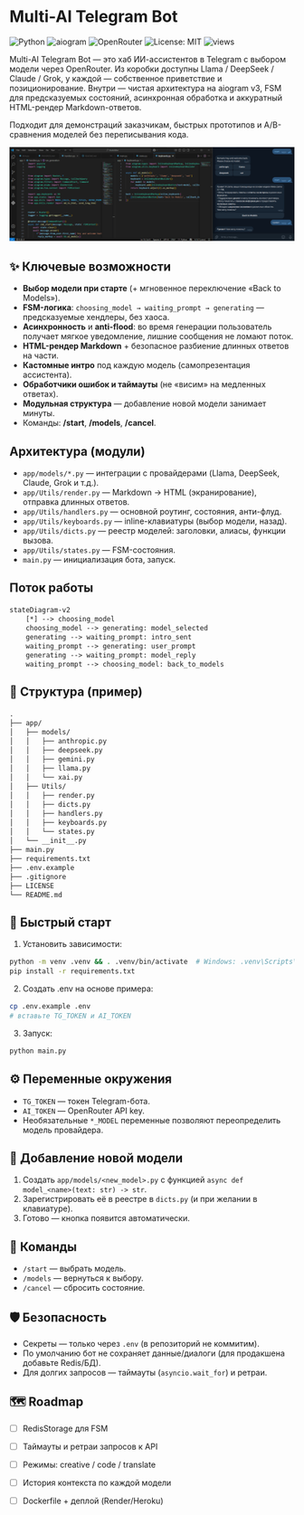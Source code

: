 # Multi-AI Telegram Bot


![Python](https://img.shields.io/badge/Python-3.11%2B-blue)
![aiogram](https://img.shields.io/badge/aiogram-v3-informational)
![OpenRouter](https://img.shields.io/badge/OpenRouter-API-success)
![License: MIT](https://img.shields.io/badge/License-MIT-yellow)
![views](https://visitor-badge.laobi.icu/badge?page_id=mrkorzun.multi-ai-telegram-bot&left_text=views)


Multi-AI Telegram Bot — это хаб ИИ-ассистентов в Telegram с выбором модели через OpenRouter.
Из коробки доступны Llama / DeepSeek / Claude / Grok, у каждой — собственное приветствие и позиционирование.
Внутри — чистая архитектура на aiogram v3, FSM для предсказуемых состояний, асинхронная обработка и аккуратный HTML-рендер Markdown-ответов.

Подходит для демонстраций заказчикам, быстрых прототипов и A/B-сравнения моделей без переписывания кода.

![screenshot](docs/screenshot.png)



## ✨ Ключевые возможности

- **Выбор модели при старте** (+ мгновенное переключение «Back to Models»).
- **FSM-логика**: `choosing_model → waiting_prompt → generating` — предсказуемые хендлеры, без хаоса.
- **Асинхронность** и **anti-flood**: во время генерации пользователь получает мягкое уведомление, лишние сообщения не ломают поток.
- **HTML-рендер Markdown** + безопасное разбиение длинных ответов на части.
- **Кастомные интро** под каждую модель (самопрезентация ассистента).
- **Обработчики ошибок и таймауты** (не «висим» на медленных ответах).
- **Модульная структура** — добавление новой модели занимает минуты.
- Команды: **/start**, **/models**, **/cancel**.

## Архитектура (модули)

- `app/models/*.py` — интеграции с провайдерами (Llama, DeepSeek, Claude, Grok и т.д.).
- `app/Utils/render.py` — Markdown → HTML (экранирование), отправка длинных ответов.
- `app/Utils/handlers.py` — основной роутинг, состояния, анти-флуд.
- `app/Utils/keyboards.py` — inline-клавиатуры (выбор модели, назад).
- `app/Utils/dicts.py` — реестр моделей: заголовки, алиасы, функции вызова.
- `app/Utils/states.py` — FSM-состояния.
- `main.py` — инициализация бота, запуск.

## Поток работы

```mermaid
stateDiagram-v2
    [*] --> choosing_model
    choosing_model --> generating: model_selected
    generating --> waiting_prompt: intro_sent
    waiting_prompt --> generating: user_prompt
    generating --> waiting_prompt: model_reply
    waiting_prompt --> choosing_model: back_to_models
```

## 📁 Структура (пример)
```text
.
├── app/
│   ├── models/
│   │   ├── anthropic.py
│   │   ├── deepseek.py
│   │   ├── gemini.py
│   │   ├── llama.py
│   │   └── xai.py
│   ├── Utils/
│   │   ├── render.py
│   │   ├── dicts.py
│   │   ├── handlers.py
│   │   ├── keyboards.py
│   │   └── states.py
│   └── __init__.py
├── main.py
├── requirements.txt
├── .env.example
├── .gitignore
├── LICENSE
└── README.md
```

## 🚀 Быстрый старт
1) Установить зависимости:
```bash
python -m venv .venv && . .venv/bin/activate  # Windows: .venv\Scripts\activate
pip install -r requirements.txt
```

2) Создать .env на основе примера:
```bash
cp .env.example .env
# вставьте TG_TOKEN и AI_TOKEN
```

3) Запуск:
```bash
python main.py
```

## ⚙️ Переменные окружения
- `TG_TOKEN` — токен Telegram-бота.
- `AI_TOKEN` — OpenRouter API key.
- Необязательные `*_MODEL` переменные позволяют переопределить модель провайдера.

## 🔌 Добавление новой модели
1. Создать `app/models/<new_model>.py` с функцией `async def model_<name>(text: str) -> str`.
2. Зарегистрировать её в реестре в `dicts.py` (и при желании в клавиатуре).
3. Готово — кнопка появится автоматически.

## 🧪 Команды
- `/start` — выбрать модель.
- `/models` — вернуться к выбору.
- `/cancel` — сбросить состояние.

## 🛡 Безопасность
- Секреты — только через `.env` (в репозиторий не коммитим).
- По умолчанию бот не сохраняет данные/диалоги (для продакшена добавьте Redis/БД).
- Для долгих запросов — таймауты (`asyncio.wait_for`) и ретраи.

## 🗺 Roadmap
- [ ] RedisStorage для FSM
- [ ] Таймауты и ретраи запросов к API
- [ ] Режимы: creative / code / translate
- [ ] История контекста по каждой модели
- [ ] Dockerfile + деплой (Render/Heroku)




